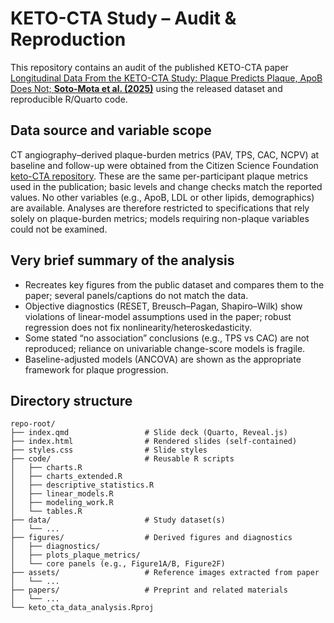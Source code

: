 # KETO-CTA Study – Audit & Reproduction

This repository contains an audit of the published KETO-CTA paper [Longitudinal Data From the KETO-CTA Study: Plaque Predicts Plaque, ApoB Does Not; **Soto-Mota et al. (2025)**](https://www.jacc.org/doi/10.1016/j.jacadv.2025.101686) using the released dataset and reproducible R/Quarto code. 

## Data source and variable scope

CT angiography–derived plaque-burden metrics (PAV, TPS, CAC, NCPV) at baseline and follow-up were obtained from the 
Citizen Science Foundation [keto-CTA repository](https://citizensciencefoundation.org/keto-cta/). These are the same per-participant plaque metrics used in the publication; 
basic levels and change checks match the reported values. No other variables (e.g., ApoB, LDL or other lipids, demographics) are 
available. Analyses are therefore restricted to specifications that rely solely on plaque-burden metrics; 
models requiring non-plaque variables could not be examined.

## Very brief summary of the analysis
- Recreates key figures from the public dataset and compares them to the paper; several panels/captions do not match the data.
- Objective diagnostics (RESET, Breusch–Pagan, Shapiro–Wilk) show violations of linear-model assumptions used in the paper; robust regression does not fix nonlinearity/heteroskedasticity.
- Some stated “no association” conclusions (e.g., TPS vs CAC) are not reproduced; reliance on univariable change-score models is fragile.
- Baseline-adjusted models (ANCOVA) are shown as the appropriate framework for plaque progression.

## Directory structure
```text
repo-root/
├── index.qmd                 # Slide deck (Quarto, Reveal.js)
├── index.html                # Rendered slides (self-contained)
├── styles.css                # Slide styles
├── code/                     # Reusable R scripts
│   ├── charts.R
│   ├── charts_extended.R
│   ├── descriptive_statistics.R
│   ├── linear_models.R
│   ├── modeling_work.R
│   └── tables.R
├── data/                     # Study dataset(s)
│   └── ...
├── figures/                  # Derived figures and diagnostics
│   ├── diagnostics/
│   ├── plots_plaque_metrics/
│   └── core panels (e.g., Figure1A/B, Figure2F)
├── assets/                   # Reference images extracted from paper
│   └── ...
├── papers/                   # Preprint and related materials
│   └── ...
└── keto_cta_data_analysis.Rproj
```


